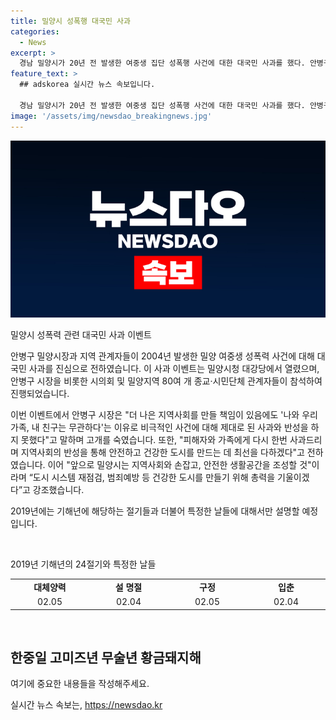 ```yaml
---
title: 밀양시 성폭행 대국민 사과
categories:
  - News
excerpt: >
  경남 밀양시가 20년 전 발생한 여중생 집단 성폭행 사건에 대한 대국민 사과를 했다. 안병구 시장을 비롯한 관계자들은 피해자와 국민에게 사과하며 안전하고 건강한 도시를 만들기 위해 노력하겠다고 다짐했다. 이 사건은 2004년 발생한 사건으로, 남학생들이 1년간 지속적으로 여중생을 성폭행한 것으로 알려졌다. 사건 당시 가해자 중 10명은 기소되고, 20명은 소년원으로 보내졌지만 단 한 명도 형사처벌을 받지 않아 국민적 공분을 샀다.
feature_text: >
  ## adskorea 실시간 뉴스 속보입니다.

  경남 밀양시가 20년 전 발생한 여중생 집단 성폭행 사건에 대한 대국민 사과를 했다. 안병구 시장을 비롯한 관계자들은 피해자와 국민에게 사과하며 안전하고 건강한 도시를 만들기 위해 노력하겠다고 다짐했다. 이 사건은 2004년 발생한 사건으로, 남학생들이 1년간 지속적으로 여중생을 성폭행한 것으로 알려졌다. 사건 당시 가해자 중 10명은 기소되고, 20명은 소년원으로 보내졌지만 단 한 명도 형사처벌을 받지 않아 국민적 공분을 샀다.
image: '/assets/img/newsdao_breakingnews.jpg'
---
```


<p><img src="/assets/img/newsdao_breakingnews.jpg" alt="adskorea 속보" /></p>

<p>밀양시 성폭력 관련 대국민 사과 이벤트</p>

<p>안병구 밀양시장과 지역 관계자들이 2004년 발생한 밀양 여중생 성폭력 사건에 대해 대국민 사과를 진심으로 전하였습니다. 이 사과 이벤트는 밀양시청 대강당에서 열렸으며, 안병구 시장을 비롯한 시의회 및 밀양지역 80여 개 종교·시민단체 관계자들이 참석하여 진행되었습니다. </p>

<p>이번 이벤트에서 안병구 시장은 "더 나은 지역사회를 만들 책임이 있음에도 '나와 우리 가족, 내 친구는 무관하다'는 이유로 비극적인 사건에 대해 제대로 된 사과와 반성을 하지 못했다"고 말하며 고개를 숙였습니다. 또한, "피해자와 가족에게 다시 한번 사과드리며 지역사회의 반성을 통해 안전하고 건강한 도시를 만드는 데 최선을 다하겠다"고 전하였습니다. 이어 "앞으로 밀양시는 지역사회와 손잡고, 안전한 생활공간을 조성할 것"이라며 “도시 시스템 재점검, 범죄예방 등 건강한 도시를 만들기 위해 총력을 기울이겠다”고 강조했습니다.</p>

<p>2019년에는 기해년에 해당하는 절기들과 더불어 특정한 날들에 대해서만 설명할 예정입니다.</p>

<p data-ke-size="size16">&nbsp;</p>

<div class="title" data-ke-size="size26" style="text-align: left;">2019년 기해년의 24절기와 특정한 날들</div>

<table>
    <tbody>
        <tr>
            <td style="text-align: center; width: 150px;"><b>대체양력</b></td>
            <td style="text-align: center; width: 150px;"><b>설 명절</b></td>
            <td style="text-align: center; width: 150px;"><b>구정</b></td>
            <td style="text-align: center; width: 150px;"><b>입춘</b></td>
        </tr>
        <tr>
            <td style="text-align: center; width: 150px;">02.05</td>
            <td style="text-align: center; width: 150px;">02.04</td>
            <td style="text-align: center; width: 150px;">02.05</td>
            <td style="text-align: center; width: 150px;">02.04</td>
        </tr>
    </tbody>
</table>

<p data-ke-size="size16">&nbsp;</p>

<h2 data-ke-size="size26">한중일 고미즈년 무술년 황금돼지해</h2>

<p>여기에 중요한 내용들을 작성해주세요.</p>
실시간 뉴스 속보는, <a href="https://newsdao.kr" rel="dofollow">https://newsdao.kr</a>


